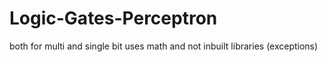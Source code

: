 # Logic-Gates-Perceptron

both for multi and single bit
uses math and not inbuilt libraries (exceptions)

